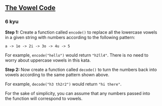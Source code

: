 <h2><a href=https://www.codewars.com/kata/53697be005f803751e0015aa/train/javascript target="_blank">The Vowel Code</a></h2><h3>6 kyu</h3><p><strong>Step 1:</strong> Create a function called <code>encode()</code> to replace all the lowercase vowels in a given string with numbers according to the following pattern:</p><pre><code>a -&gt; 1e -&gt; 2i -&gt; 3o -&gt; 4u -&gt; 5</code></pre><p>For example, <code>encode("hello")</code> would return <code>"h2ll4"</code>. There is no need to worry about uppercase vowels in this kata.</p><p><strong>Step 2:</strong> Now create a function called <code>decode()</code> to turn the numbers back into vowels according to the same pattern shown above.</p><p>For example, <code>decode("h3 th2r2")</code> would return <code>"hi there"</code>.</p><p>For the sake of simplicity, you can assume that any numbers passed into the function will correspond to vowels.</p>